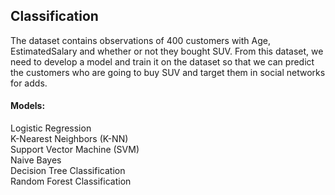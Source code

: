 ## Classification

The dataset contains observations of 400 customers with Age, EstimatedSalary and whether or not they bought SUV.
From this dataset, we need to develop a model and train it on the dataset so that we can predict the customers who are going to buy SUV and target them in social networks for adds.

#### Models:  
Logistic Regression  
K-Nearest Neighbors (K-NN)  
Support Vector Machine (SVM)  
Naive Bayes  
Decision Tree Classification  
Random Forest Classification  
